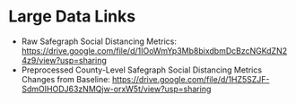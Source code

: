 # Large Data Links

 - Raw Safegraph Social Distancing Metrics: https://drive.google.com/file/d/1IOoWmYp3Mb8bixdbmDcBzcNGKdZN24z9/view?usp=sharing
 - Preprocessed County-Level Safegraph Social Distancing Metrics Changes from Baseline: https://drive.google.com/file/d/1HZ5SZJF-SdmOIHODJ63zNMQjw-orxW5t/view?usp=sharing


